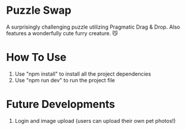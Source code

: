 # Puzzle Swap
A surprisingly challenging puzzle utilizing Pragmatic Drag & Drop. Also features a wonderfully cute furry creature. 😼

# How To Use 
1. Use "npm install" to install all the project dependencies 
2. Use "npm run dev" to run the project file

# Future Developments 
1. Login and image upload (users can upload their own pet photos!)
